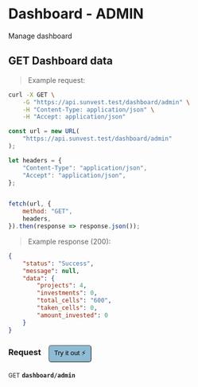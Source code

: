 # Dashboard - ADMIN

Manage dashboard

## GET Dashboard data




> Example request:

```bash
curl -X GET \
    -G "https://api.sunvest.test/dashboard/admin" \
    -H "Content-Type: application/json" \
    -H "Accept: application/json"
```

```javascript
const url = new URL(
    "https://api.sunvest.test/dashboard/admin"
);

let headers = {
    "Content-Type": "application/json",
    "Accept": "application/json",
};


fetch(url, {
    method: "GET",
    headers,
}).then(response => response.json());
```


> Example response (200):

```json
{
    "status": "Success",
    "message": null,
    "data": {
        "projects": 4,
        "investments": 0,
        "total_cells": "600",
        "taken_cells": 0,
        "amount_invested": 0
    }
}
```
<div id="execution-results-GETdashboard-admin" hidden>
    <blockquote>Received response<span id="execution-response-status-GETdashboard-admin"></span>:</blockquote>
    <pre class="json"><code id="execution-response-content-GETdashboard-admin"></code></pre>
</div>
<div id="execution-error-GETdashboard-admin" hidden>
    <blockquote>Request failed with error:</blockquote>
    <pre><code id="execution-error-message-GETdashboard-admin"></code></pre>
</div>
<form id="form-GETdashboard-admin" data-method="GET" data-path="dashboard/admin" data-authed="0" data-hasfiles="0" data-headers='{"Content-Type":"application\/json","Accept":"application\/json"}' onsubmit="event.preventDefault(); executeTryOut('GETdashboard-admin', this);">
<h3>
    Request&nbsp;&nbsp;&nbsp;
        <button type="button" style="background-color: #8fbcd4; padding: 5px 10px; border-radius: 5px; border-width: thin;" id="btn-tryout-GETdashboard-admin" onclick="tryItOut('GETdashboard-admin');">Try it out ⚡</button>
    <button type="button" style="background-color: #c97a7e; padding: 5px 10px; border-radius: 5px; border-width: thin;" id="btn-canceltryout-GETdashboard-admin" onclick="cancelTryOut('GETdashboard-admin');" hidden>Cancel</button>&nbsp;&nbsp;
    <button type="submit" style="background-color: #6ac174; padding: 5px 10px; border-radius: 5px; border-width: thin;" id="btn-executetryout-GETdashboard-admin" hidden>Send Request 💥</button>
    </h3>
<p>
<small class="badge badge-green">GET</small>
 <b><code>dashboard/admin</code></b>
</p>
</form>



